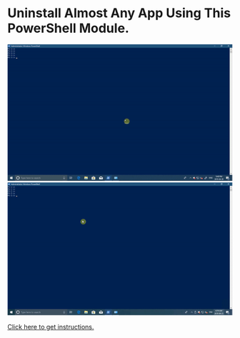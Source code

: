 # Uninstall Almost Any App Using This PowerShell Module.

![alt text](/Screenshots/2.gif)
</br>
![alt text](/Screenshots/1.gif)
</br>


[Click here to get instructions.](https://www.linkedin.com/pulse/uninstall-almost-any-app-using-powershell-module-loveparteek-tiwana)
